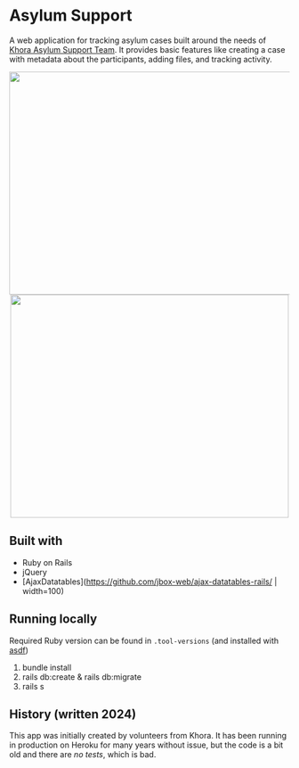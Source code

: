 # Asylum Support

A web application for tracking asylum cases built around the needs of [Khora Asylum Support Team](https://khoracollective.org/asylum-support-team). It provides basic features like creating a case with metadata about the participants, adding files, and tracking activity.

<div align="center">
  
 <img  src="https://github.com/NickPapacostas/asylum_support/assets/1441582/50ee0daf-db53-4acd-91fb-1ff947e43c88" data-canonical-src="https://github.com/NickPapacostas/asylum_support/assets/1441582/50ee0daf-db53-4acd-91fb-1ff947e43c88" width="800" height="400" />

  <img  src="https://github.com/NickPapacostas/asylum_support/assets/1441582/10fbc587-41f7-4677-8cc5-7c4ff9282e0a" data-canonical-src="https://github.com/NickPapacostas/asylum_support/assets/1441582/10fbc587-41f7-4677-8cc5-7c4ff9282e0a" width="500" height="400" />

</div>

## Built with

- Ruby on Rails
- jQuery
- [AjaxDatatables](https://github.com/jbox-web/ajax-datatables-rails/ | width=100)


## Running locally

Required Ruby version can be found in `.tool-versions` (and installed with [asdf](https://github.com/asdf-vm/asdf-ruby))

1. bundle install
2. rails db:create & rails db:migrate
3. rails s

## History (written 2024)

This app was initially created by volunteers from Khora. It has been running in production on Heroku for many years without issue, but the code is a bit old and there are _no tests_, which is bad.


